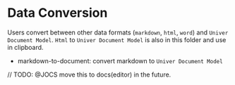 # Data Conversion

Users convert between other data formats (`markdown`, `html`, `word`) and `Univer Document Model`. `Html` to `Univer Document Model` is also in this folder and use in clipboard.

- markdown-to-document: convert  markdown to `Univer Document Model`

// TODO: @JOCS move  this to docs(editor) in the future.
